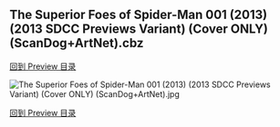 ## The Superior Foes of Spider-Man 001 (2013) (2013 SDCC Previews Variant) (Cover ONLY) (ScanDog+ArtNet).cbz


[回到 Preview 目录](https://github.com/alicewish/markdown/blob/master/series/Preview.md)


![The Superior Foes of Spider-Man 001 (2013) (2013 SDCC Previews Variant) (Cover ONLY) (ScanDog+ArtNet).jpg](https://wx1.sinaimg.cn/large/6a9fdecaly1fr0y1s3bc6j21401pnh4b.jpg)

[回到 Preview 目录](https://github.com/alicewish/markdown/blob/master/series/Preview.md)

